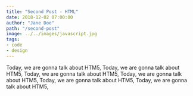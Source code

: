 ```yaml
---
title: "Second Post - HTML"
date: 2018-12-02 07:00:00
author: "Jane Doe"
path: "/second-post"
image: ../../images/javascript.jpg
tags:
- code
- design
---
```


Today, we are gonna talk about HTM5, Today, we are gonna talk about HTM5, Today, we are gonna talk about HTM5, Today, we are gonna talk about HTM5, Today, we are gonna talk about HTM5, Today, we are gonna talk about HTM5,
